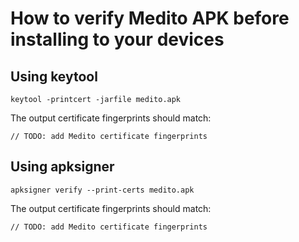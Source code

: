 # How to verify Medito APK before installing to your devices

## Using keytool

```
keytool -printcert -jarfile medito.apk
```
The output certificate fingerprints should match:
```
// TODO: add Medito certificate fingerprints
```

## Using apksigner

```
apksigner verify --print-certs medito.apk
```

The output certificate fingerprints should match:
```
// TODO: add Medito certificate fingerprints
```